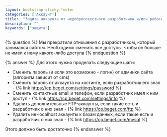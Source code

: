 ```yaml
---
layout: bootstrap-sticky-footer
categories: ['Аккаунт']
title:  "Защита аккаунта от недобросовестного разработчика и/или работника"
description: ""
keywords: ["защита"]
---
```

{% question %} 
Мы прекратили отношения с разработчиком, который занимался сайтом. Необходимо сменить все доступы, чтобы он больше не имел к нему какого-либо доступа
{% endquestion %} 

{% answer %}
Для этого нужно проделать следующие шаги:

- Сменить пароль (и если это возможно - логин) от админки сайта (алгоритм зависит от cms)
- Сменить пароль от аккаунта на хостинге, если разработчик его знал  - {% link https://cp.beget.com/settings/password %}
- Сменить контактные email и телефон, если разработчик имел к ним доступ - {% link https://cp.beget.com/settings/info %}
- Удалить дополнительные FTP-аккаунты, если такие есть и разработчик о них знал - {% link https://cp.beget.com/ftp %}
- Удалить не-localhost аккаунты к базам данных, если такие есть и разработчик о них знал - {% link https://cp.beget.com/mysql %}

Этого должно быть достаточно
{% endanswer %}
